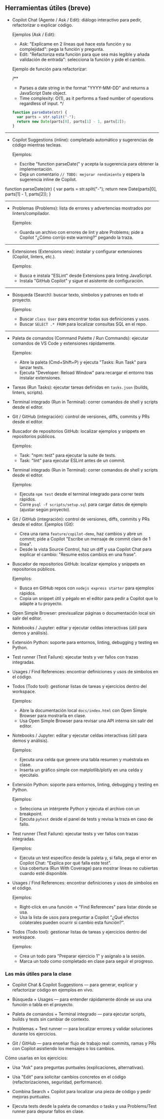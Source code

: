 ## Herramientas útiles (breve)


- Copilot Chat (Agente / Ask / Edit): diálogo interactivo para pedir, refactorizar o explicar código.

	Ejemplos (Ask / Edit):

	- Ask: "Explícame en 2 líneas qué hace esta función y su complejidad": pega la función y pregunta.
	- Edit: "Refactoriza esta función para que sea más legible y añada validación de entrada": selecciona la función y pide el cambio.

	Ejemplo de función para refactorizar:

	/**
	 * Parses a date string in the format "YYYY-MM-DD" and returns a JavaScript Date object.
	 * Time complexity: O(1), as it performs a fixed number of operations regardless of input.
	 */
	```javascript
	function parseDate(str) {
	  var parts = str.split("-");
	  return new Date(parts[0], parts[1] - 1, parts[2]);
	}
	```
------------------------------------------------------------------------------------------------

- Copilot Suggestions (inline): completado automático y sugerencias de código mientras tecleas.

	Ejemplos:

	- Escribe "function parseDate(" y acepta la sugerencia para obtener la implementación.
	- Deja un comentario `// TODO: mejorar rendimiento` y espera la sugerencia inline de Copilot.

function parseDate(str) {
  var parts = str.split("-");
  return new Date(parts[0], parts[1] - 1, parts[2]);
}

------------------------------------------------------------------------------------------------

- Problemas (Problems): lista de errores y advertencias mostrados por linters/compilador.

	Ejemplos:

	- Guarda un archivo con errores de lint y abre Problems; pide a Copilot "¿Cómo corrijo este warning?" pegando la traza.

------------------------------------------------------------------------------------------------


- Extensiones (Extensions view): instalar y configurar extensiones (Copilot, linters, etc.).

	Ejemplos:

	- Busca e instala "ESLint" desde Extensions para linting JavaScript.
	- Instala "GitHub Copilot" y sigue el asistente de configuración.

------------------------------------------------------------------------------------------------

- Búsqueda (Search): buscar texto, símbolos y patrones en todo el proyecto.

	Ejemplos:

	- Buscar `class User` para encontrar todas sus definiciones y usos.
	- Buscar `SELECT .* FROM` para localizar consultas SQL en el repo.

------------------------------------------------------------------------------------------------

- Paleta de comandos (Command Palette / Run Commands): ejecutar comandos de VS Code y extensiones rápidamente.

	Ejemplos:

	- Abre la paleta (Cmd+Shift+P) y ejecuta "Tasks: Run Task" para lanzar tests.
	- Ejecuta "Developer: Reload Window" para recargar el entorno tras instalar extensiones.

- Tareas (Run Tasks): ejecutar tareas definidas en `tasks.json` (builds, linters, scripts).
- Terminal integrado (Run in Terminal): correr comandos de shell y scripts desde el editor.
- Git / GitHub (integración): control de versiones, diffs, commits y PRs desde el editor.
- Buscador de repositorios GitHub: localizar ejemplos y snippets en repositorios públicos.

	Ejemplos:

	- Task: "npm: test" para ejecutar la suite de tests.
	- Task: "lint" para ejecutar ESLint antes de un commit.

- Terminal integrado (Run in Terminal): correr comandos de shell y scripts desde el editor.

	Ejemplos:

	- Ejecuta `npm test` desde el terminal integrado para correr tests rápidos.
	- Corre `psql -f scripts/setup.sql` para cargar datos de ejemplo (ajustar según proyecto).

- Git / GitHub (integración): control de versiones, diffs, commits y PRs desde el editor.
	Ejemplos (Git):

	- Crea una rama `feature/copilot-demo`, haz cambios y abre un commit; pide a Copilot "Escribe un mensaje de commit claro de 1 línea".
	- Desde la vista Source Control, haz un diff y usa Copilot Chat para explicar el cambio: "Resume estos cambios en una frase".

- Buscador de repositorios GitHub: localizar ejemplos y snippets en repositorios públicos.

	Ejemplos:

	- Busca en GitHub repos con `nodejs express starter` para ejemplos rápidos.
	- Copia un snippet útil y pégalo en el editor para pedir a Copilot que lo adapte a tu proyecto.

- Open Simple Browser: previsualizar páginas o documentación local sin salir del editor.
- Notebooks / Jupyter: editar y ejecutar celdas interactivas (útil para demos y análisis).
- Extensión Python: soporte para entornos, linting, debugging y testing en Python.
- Test runner (Test Failure): ejecutar tests y ver fallos con trazas integradas.
- Usages / Find References: encontrar definiciones y usos de símbolos en el código.
- Todos (Todo tool): gestionar listas de tareas y ejercicios dentro del workspace.

	Ejemplos:

	- Abre la documentación local `docs/index.html` con Open Simple Browser para mostrarla en clase.
	- Usa Open Simple Browser para revisar una API interna sin salir del editor.

- Notebooks / Jupyter: editar y ejecutar celdas interactivas (útil para demos y análisis).

	Ejemplos:

	- Ejecuta una celda que genere una tabla resumen y muéstrala en clase.
	- Inserta un gráfico simple con matplotlib/plotly en una celda y ejecútalo.

- Extensión Python: soporte para entornos, linting, debugging y testing en Python.

	Ejemplos:

	- Selecciona un intérprete Python y ejecuta el archivo con un breakpoint.
	- Ejecuta `pytest` desde el panel de tests y revisa la traza en caso de fallo.

- Test runner (Test Failure): ejecutar tests y ver fallos con trazas integradas.

	Ejemplos:

	- Ejecuta un test específico desde la paleta y, si falla, pega el error en Copilot Chat: "Explica por qué falla este test".
	- Usa cobertura (Run With Coverage) para mostrar líneas no cubiertas cuando esté disponible.

- Usages / Find References: encontrar definiciones y usos de símbolos en el código.

	Ejemplos:

	- Right-click en una función -> "Find References" para listar dónde se usa.
	- Usa la lista de usos para preguntar a Copilot "¿Qué efectos colaterales pueden ocurrir si cambio esta función?".

- Todos (Todo tool): gestionar listas de tareas y ejercicios dentro del workspace.

	Ejemplos:

	- Crea un todo para "Preparar ejercicio 1" y asígnalo a la sesión.
	- Marca un todo como completado en clase para seguir el progreso.

### Las más útiles para la clase

- Copilot Chat & Copilot Suggestions — para generar, explicar y refactorizar código en ejemplos en vivo.

- Búsqueda + Usages — para entender rápidamente dónde se usa una función o tabla en el proyecto.

- Paleta de comandos + Terminal integrado — para ejecutar scripts, builds y tests sin cambiar de contexto.

- Problemas + Test runner — para localizar errores y validar soluciones durante los ejercicios.

- Git / GitHub — para enseñar flujo de trabajo real: commits, ramas y PRs con Copilot asistiendo los mensajes o los cambios.

Cómo usarlas en los ejercicios:

- Usa "Ask" para preguntas puntuales (explicaciones, alternativas).

- Usa "Edit" para solicitar cambios concretos en el código (refactorizaciones, seguridad, performance).

- Combina Search + Copilot para localizar una pieza de código y pedir mejoras puntuales.

- Ejecuta tests desde la paleta de comandos o tasks y usa Problems/Test runner para depurar fallos en clase.